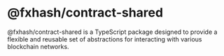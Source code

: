 # @fxhash/contract-shared

@fxhash/contract-shared is a TypeScript package designed to provide a flexible and reusable set of abstractions for interacting with various blockchain networks.
